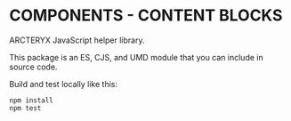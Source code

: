 # COMPONENTS - CONTENT BLOCKS

ARCTERYX JavaScript helper library.

This package is an ES, CJS, and UMD module that you can include in source code.

Build and test locally like this:

```
npm install
npm test
```
